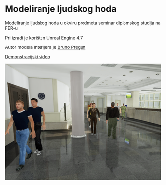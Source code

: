 # Modeliranje ljudskog hoda #

Modeliranje ljudskog hoda u okviru predmeta seminar diplomskog studija na FER-u

Pri izradi je korišten Unreal Engine 4.7

Autor modela interijera je [Bruno Pregun](https://github.com/burst149/FerSimulator2015)

[Demonstracijski video](https://www.youtube.com/watch?v=uyb5Bn1HD8w)

<img src="Screenshot.png" width="600"></img>
